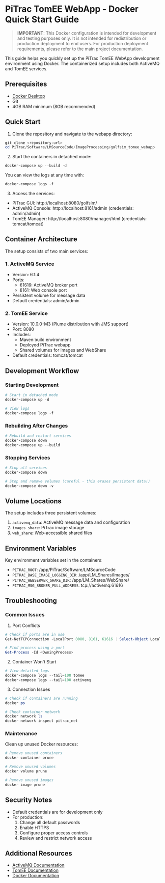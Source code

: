 # PiTrac TomEE WebApp - Docker Quick Start Guide

> **IMPORTANT**: This Docker configuration is intended for development and testing purposes only. 
> It is not intended for redistribution or production deployment to end users.
> For production deployment requirements, please refer to the main project documentation.

This guide helps you quickly set up the PiTrac TomEE WebApp development environment using Docker. The containerized setup includes both ActiveMQ and TomEE services.

## Prerequisites

- [Docker Desktop](https://www.docker.com/products/docker-desktop/)
- Git
- 4GB RAM minimum (8GB recommended)

## Quick Start

1. Clone the repository and navigate to the webapp directory:
```powershell
git clone <repository-url>
cd PiTrac/Software/LMSourceCode/ImageProcessing/golfsim_tomee_webapp
```

2. Start the containers in detached mode:
```powershell
docker-compose up --build -d
```

You can view the logs at any time with:
```powershell
docker-compose logs -f
```

3. Access the services:
- PiTrac GUI: http://localhost:8080/golfsim/
- ActiveMQ Console: http://localhost:8161/admin (credentials: admin/admin)
- TomEE Manager: http://localhost:8080/manager/html (credentials: tomcat/tomcat)

## Container Architecture

The setup consists of two main services:

### 1. ActiveMQ Service
- Version: 6.1.4
- Ports:
  - 61616: ActiveMQ broker port
  - 8161: Web console port
- Persistent volume for message data
- Default credentials: admin/admin

### 2. TomEE Service
- Version: 10.0.0-M3 (Plume distribution with JMS support)
- Port: 8080
- Includes:
  - Maven build environment
  - Deployed PiTrac webapp
  - Shared volumes for Images and WebShare
- Default credentials: tomcat/tomcat

## Development Workflow

### Starting Development
```powershell
# Start in detached mode
docker-compose up -d

# View logs
docker-compose logs -f
```

### Rebuilding After Changes
```powershell
# Rebuild and restart services
docker-compose down
docker-compose up --build
```

### Stopping Services
```powershell
# Stop all services
docker-compose down

# Stop and remove volumes (careful - this erases persistent data!)
docker-compose down -v
```

## Volume Locations

The setup includes three persistent volumes:
1. `activemq_data`: ActiveMQ message data and configuration
2. `images_share`: PiTrac image storage
3. `web_share`: Web-accessible shared files

## Environment Variables

Key environment variables set in the containers:
- `PITRAC_ROOT`: /app/PiTrac/Software/LMSourceCode
- `PITRAC_BASE_IMAGE_LOGGING_DIR`: /app/LM_Shares/Images/
- `PITRAC_WEBSERVER_SHARE_DIR`: /app/LM_Shares/WebShare/
- `PITRAC_MSG_BROKER_FULL_ADDRESS`: tcp://activemq:61616

## Troubleshooting

### Common Issues

1. Port Conflicts
```powershell
# Check if ports are in use
Get-NetTCPConnection -LocalPort 8080, 8161, 61616 | Select-Object LocalPort, State, OwningProcess

# Find process using a port
Get-Process -Id <OwningProcess>
```

2. Container Won't Start
```powershell
# View detailed logs
docker-compose logs --tail=100 tomee
docker-compose logs --tail=100 activemq
```

3. Connection Issues
```powershell
# Check if containers are running
docker ps

# Check container network
docker network ls
docker network inspect pitrac_net
```

### Maintenance

Clean up unused Docker resources:
```powershell
# Remove unused containers
docker container prune

# Remove unused volumes
docker volume prune

# Remove unused images
docker image prune
```

## Security Notes

- Default credentials are for development only
- For production:
  1. Change all default passwords
  2. Enable HTTPS
  3. Configure proper access controls
  4. Review and restrict network access

## Additional Resources

- [ActiveMQ Documentation](https://activemq.apache.org/components/classic/documentation)
- [TomEE Documentation](https://tomee.apache.org/docs/)
- [Docker Documentation](https://docs.docker.com/)
